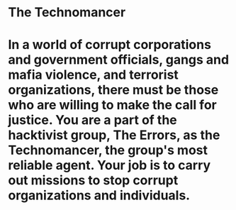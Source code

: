 # The Technomancer
# In a world of corrupt corporations and government officials, gangs and mafia violence, and terrorist organizations, there must be those who are willing to make the call for justice. You are a part of the hacktivist group, The Errors, as the Technomancer, the group's most reliable agent. Your job is to carry out missions to stop corrupt organizations and individuals. 
